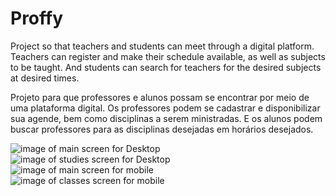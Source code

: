 # Proffy

Project so that teachers and students can meet through a digital platform. Teachers can register and make their schedule available, as well as subjects to be taught. And students can search for teachers for the desired subjects at desired times.

Projeto para que professores e alunos possam se encontrar por meio de uma plataforma digital. Os professores podem se cadastrar e disponibilizar sua agende, bem como disciplinas a serem ministradas. E os alunos podem buscar professores para as disciplinas desejadas em horários desejados.

![image of main screen for Desktop](https://github.com/rcampolina/Proffy/tree/master/web/public/prints/01.png)
<br/>
![image of studies screen for Desktop](https://github.com/rcampolina/Proffy/tree/master/web/public/prints/02.png)
<br/>
![image of main screen for mobile](https://github.com/rcampolina/Proffy/tree/master/web/public/prints/03.png)
<br/>
![image of classes screen for mobile](https://github.com/rcampolina/Proffy/tree/master/web/public/prints/04.png)

